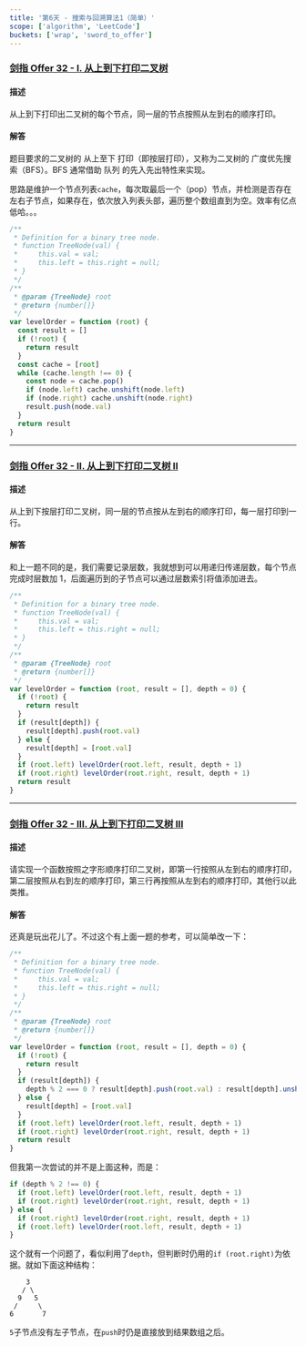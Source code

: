 ```yaml
---
title: '第6天 - 搜索与回溯算法1（简单）'
scope: ['algorithm', 'LeetCode']
buckets: ['wrap', 'sword_to_offer']
---
```


### [剑指 Offer 32 - I. 从上到下打印二叉树](https://leetcode-cn.com/problems/cong-shang-dao-xia-da-yin-er-cha-shu-lcof/)

#### 描述

从上到下打印出二叉树的每个节点，同一层的节点按照从左到右的顺序打印。

#### 解答

题目要求的二叉树的 从上至下 打印（即按层打印），又称为二叉树的 广度优先搜索（BFS）。BFS 通常借助 队列 的先入先出特性来实现。

思路是维护一个节点列表`cache`，每次取最后一个（pop）节点，并检测是否存在左右子节点，如果存在，依次放入列表头部，遍历整个数组直到为空。效率有亿点低哈。。。

```javascript
/**
 * Definition for a binary tree node.
 * function TreeNode(val) {
 *     this.val = val;
 *     this.left = this.right = null;
 * }
 */
/**
 * @param {TreeNode} root
 * @return {number[]}
 */
var levelOrder = function (root) {
  const result = []
  if (!root) {
    return result
  }
  const cache = [root]
  while (cache.length !== 0) {
    const node = cache.pop()
    if (node.left) cache.unshift(node.left)
    if (node.right) cache.unshift(node.right)
    result.push(node.val)
  }
  return result
}
```

---

### [剑指 Offer 32 - II. 从上到下打印二叉树 II](https://leetcode-cn.com/problems/cong-shang-dao-xia-da-yin-er-cha-shu-ii-lcof/)

#### 描述

从上到下按层打印二叉树，同一层的节点按从左到右的顺序打印，每一层打印到一行。

#### 解答

和上一题不同的是，我们需要记录层数，我就想到可以用递归传递层数，每个节点完成时层数加 1，后面遍历到的子节点可以通过层数索引将值添加进去。

```javascript
/**
 * Definition for a binary tree node.
 * function TreeNode(val) {
 *     this.val = val;
 *     this.left = this.right = null;
 * }
 */
/**
 * @param {TreeNode} root
 * @return {number[]}
 */
var levelOrder = function (root, result = [], depth = 0) {
  if (!root) {
    return result
  }
  if (result[depth]) {
    result[depth].push(root.val)
  } else {
    result[depth] = [root.val]
  }
  if (root.left) levelOrder(root.left, result, depth + 1)
  if (root.right) levelOrder(root.right, result, depth + 1)
  return result
}
```

---

### [剑指 Offer 32 - III. 从上到下打印二叉树 III](https://leetcode-cn.com/problems/cong-shang-dao-xia-da-yin-er-cha-shu-iii-lcof/)

#### 描述

请实现一个函数按照之字形顺序打印二叉树，即第一行按照从左到右的顺序打印，第二层按照从右到左的顺序打印，第三行再按照从左到右的顺序打印，其他行以此类推。

#### 解答

还真是玩出花儿了。不过这个有上面一题的参考，可以简单改一下：

```javascript
/**
 * Definition for a binary tree node.
 * function TreeNode(val) {
 *     this.val = val;
 *     this.left = this.right = null;
 * }
 */
/**
 * @param {TreeNode} root
 * @return {number[]}
 */
var levelOrder = function (root, result = [], depth = 0) {
  if (!root) {
    return result
  }
  if (result[depth]) {
    depth % 2 === 0 ? result[depth].push(root.val) : result[depth].unshift(root.val)
  } else {
    result[depth] = [root.val]
  }
  if (root.left) levelOrder(root.left, result, depth + 1)
  if (root.right) levelOrder(root.right, result, depth + 1)
  return result
}
```

但我第一次尝试的并不是上面这种，而是：

```javascript
if (depth % 2 !== 0) {
  if (root.left) levelOrder(root.left, result, depth + 1)
  if (root.right) levelOrder(root.right, result, depth + 1)
} else {
  if (root.right) levelOrder(root.right, result, depth + 1)
  if (root.left) levelOrder(root.left, result, depth + 1)
}
```

这个就有一个问题了，看似利用了`depth`，但判断时仍用的`if (root.right)`为依据。就如下面这种结构：

```text
    3
   / \
  9   5
 /     \
6       7
```

`5`子节点没有左子节点，在`push`时仍是直接放到结果数组之后。
